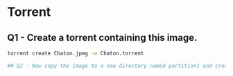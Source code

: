 # Torrent

## Q1 - Create a torrent containing this image.
   ```bash
   torrent create Chaton.jpeg -o Chaton.torrent

## Q2 - Now copy the image to a new directory named partition1 and create a torrent of this folder. What do you observe?
